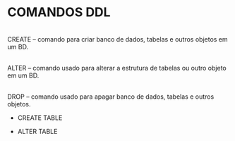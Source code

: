 # COMANDOS DDL
<br> CREATE – comando para criar banco de dados,
tabelas e outros objetos em um BD. </br>

<br> ALTER – comando usado para alterar a estrutura
de tabelas ou outro objeto em um BD. <br>

<br> DROP – comando usado para apagar banco de
dados, tabelas e outros objetos. <br>

- CREATE TABLE



- ALTER TABLE


